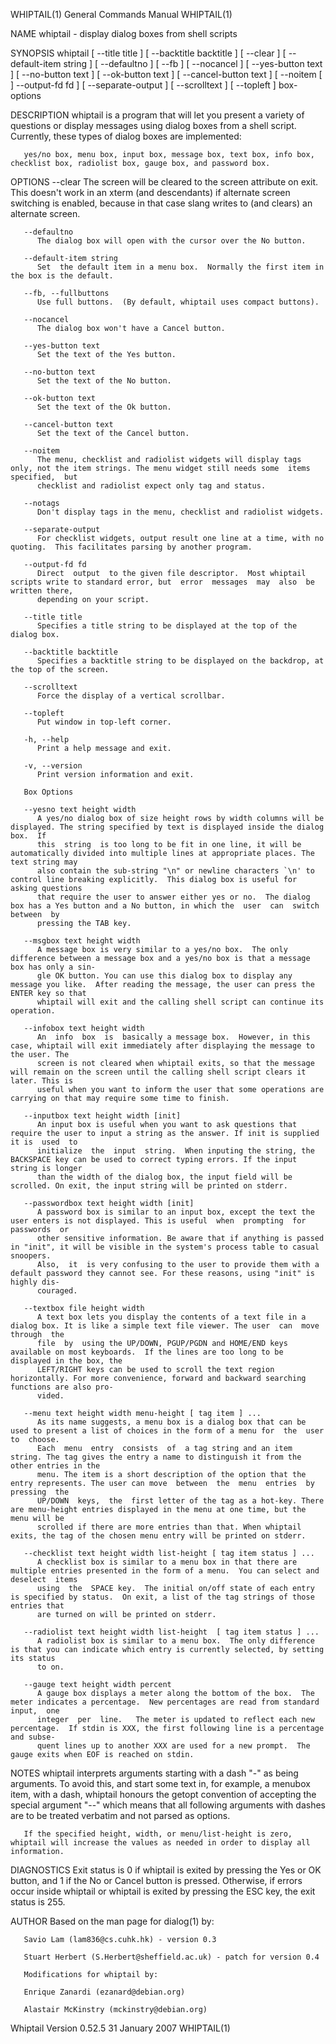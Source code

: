 WHIPTAIL(1)							    General Commands Manual							   WHIPTAIL(1)

NAME
       whiptail - display dialog boxes from shell scripts

SYNOPSIS
       whiptail	 [ --title title ] [ --backtitle backtitle ] [ --clear ] [ --default-item string ] [ --defaultno ] [ --fb ] [ --nocancel ] [ --yes-button text
       ] [ --no-button text ] [ --ok-button text ] [ --cancel-button text ] [ --noitem [ ] --output-fd fd ] [ --separate-output ] [ --scrolltext ] [ --topleft
       ] box-options

DESCRIPTION
       whiptail is a program that will let you present a variety of questions or display messages using dialog boxes from a  shell  script.  Currently,	 these
       types of dialog boxes are implemented:

       yes/no box, menu box, input box, message box, text box, info box, checklist box, radiolist box, gauge box, and password box.

OPTIONS
       --clear
	      The  screen  will	 be cleared to the screen attribute on exit.  This doesn't work in an xterm (and descendants) if alternate screen switching is
	      enabled, because in that case slang writes to (and clears) an alternate screen.

       --defaultno
	      The dialog box will open with the cursor over the No button.

       --default-item string
	      Set  the default item in a menu box.  Normally the first item in the box is the default.

       --fb, --fullbuttons
	      Use full buttons.	 (By default, whiptail uses compact buttons).

       --nocancel
	      The dialog box won't have a Cancel button.

       --yes-button text
	      Set the text of the Yes button.

       --no-button text
	      Set the text of the No button.

       --ok-button text
	      Set the text of the Ok button.

       --cancel-button text
	      Set the text of the Cancel button.

       --noitem
	      The menu, checklist and radiolist widgets will display tags only, not the item strings. The menu widget still needs some	items  specified,  but
	      checklist and radiolist expect only tag and status.

       --notags
	      Don't display tags in the menu, checklist and radiolist widgets.

       --separate-output
	      For checklist widgets, output result one line at a time, with no quoting.	 This facilitates parsing by another program.

       --output-fd fd
	      Direct  output  to the given file descriptor.  Most whiptail scripts write to standard error, but	 error	messages  may  also  be written there,
	      depending on your script.

       --title title
	      Specifies a title string to be displayed at the top of the dialog box.

       --backtitle backtitle
	      Specifies a backtitle string to be displayed on the backdrop, at the top of the screen.

       --scrolltext
	      Force the display of a vertical scrollbar.

       --topleft
	      Put window in top-left corner.

       -h, --help
	      Print a help message and exit.

       -v, --version
	      Print version information and exit.

       Box Options

       --yesno text height width
	      A yes/no dialog box of size height rows by width columns will be displayed. The string specified by text is displayed inside the dialog box.  If
	      this  string  is too long to be fit in one line, it will be automatically divided into multiple lines at appropriate places. The text string may
	      also contain the sub-string "\n" or newline characters `\n' to control line breaking explicitly.	This dialog box is useful for asking questions
	      that require the user to answer either yes or no.	 The dialog box has a Yes button and a No button, in which the	user  can  switch  between  by
	      pressing the TAB key.

       --msgbox text height width
	      A message box is very similar to a yes/no box.  The only difference between a message box and a yes/no box is that a message box has only a sin‐
	      gle OK button. You can use this dialog box to display any message you like.  After reading the message, the user can press the ENTER key so that
	      whiptail will exit and the calling shell script can continue its operation.

       --infobox text height width
	      An  info	box  is	 basically a message box.  However, in this case, whiptail will exit immediately after displaying the message to the user. The
	      screen is not cleared when whiptail exits, so that the message will remain on the screen until the calling shell script clears it later. This is
	      useful when you want to inform the user that some operations are carrying on that may require some time to finish.

       --inputbox text height width [init]
	      An input box is useful when you want to ask questions that require the user to input a string as the answer. If init is supplied it is  used  to
	      initialize  the  input  string.  When inputing the string, the BACKSPACE key can be used to correct typing errors. If the input string is longer
	      than the width of the dialog box, the input field will be scrolled. On exit, the input string will be printed on stderr.

       --passwordbox text height width [init]
	      A password box is similar to an input box, except the text the user enters is not displayed. This is useful  when	 prompting  for	 passwords  or
	      other sensitive information. Be aware that if anything is passed in "init", it will be visible in the system's process table to casual snoopers.
	      Also,  it	 is very confusing to the user to provide them with a default password they cannot see. For these reasons, using "init" is highly dis‐
	      couraged.

       --textbox file height width
	      A text box lets you display the contents of a text file in a dialog box. It is like a simple text file viewer. The user  can  move  through  the
	      file  by	using the UP/DOWN, PGUP/PGDN and HOME/END keys available on most keyboards.  If the lines are too long to be displayed in the box, the
	      LEFT/RIGHT keys can be used to scroll the text region horizontally. For more convenience, forward and backward searching functions are also pro‐
	      vided.

       --menu text height width menu-height [ tag item ] ...
	      As its name suggests, a menu box is a dialog box that can be used to present a list of choices in the form of a menu for	the  user  to  choose.
	      Each  menu  entry	 consists  of  a tag string and an item string. The tag gives the entry a name to distinguish it from the other entries in the
	      menu. The item is a short description of the option that the entry represents. The user can move	between	 the  menu  entries  by	 pressing  the
	      UP/DOWN  keys,  the  first letter of the tag as a hot-key. There are menu-height entries displayed in the menu at one time, but the menu will be
	      scrolled if there are more entries than that. When whiptail exits, the tag of the chosen menu entry will be printed on stderr.

       --checklist text height width list-height [ tag item status ] ...
	      A checklist box is similar to a menu box in that there are multiple entries presented in the form of a menu.  You can select and deselect	 items
	      using  the  SPACE key.  The initial on/off state of each entry is specified by status.  On exit, a list of the tag strings of those entries that
	      are turned on will be printed on stderr.

       --radiolist text height width list-height  [ tag item status ] ...
	      A radiolist box is similar to a menu box.	 The only difference is that you can indicate which entry is currently selected, by setting its status
	      to on.

       --gauge text height width percent
	      A gauge box displays a meter along the bottom of the box.	 The meter indicates a percentage.  New percentages are read from standard input,  one
	      integer  per  line.   The meter is updated to reflect each new percentage.  If stdin is XXX, the first following line is a percentage and subse‐
	      quent lines up to another XXX are used for a new prompt.	The gauge exits when EOF is reached on stdin.

NOTES
       whiptail interprets arguments starting with a dash "-" as being arguments.  To avoid this, and start some text in, for example, a menubox item, with  a
       dash,  whiptail	honours	 the  getopt  convention of accepting the special argument "--" which means that all following arguments with dashes are to be
       treated verbatim and not parsed as options.

       If the specified height, width, or menu/list-height is zero, whiptail will increase the values as needed in order to display all information.

DIAGNOSTICS
       Exit status is 0 if whiptail is exited by pressing the Yes or OK button, and 1 if the No or Cancel button is pressed. Otherwise, if errors occur inside
       whiptail or whiptail is exited by pressing the ESC key, the exit status is 255.

AUTHOR
       Based on the man page for dialog(1) by:

       Savio Lam (lam836@cs.cuhk.hk) - version 0.3

       Stuart Herbert (S.Herbert@sheffield.ac.uk) - patch for version 0.4

       Modifications for whiptail by:

       Enrique Zanardi (ezanard@debian.org)

       Alastair McKinstry (mckinstry@debian.org)

Whiptail Version 0.52.5							31 January 2007								   WHIPTAIL(1)
